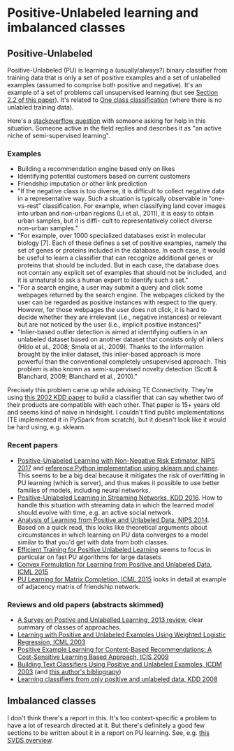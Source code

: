 # Positive-Unlabeled learning and imbalanced classes

## Positive-Unlabeled

Positive-Unlabeled (PU) is learning a (usually/always?) binary classifier from
training data that is only a set of positive examples and a set of unlabelled
examples (assumed to comprise both positive and negative). It's an example of a
set of problems call unsupervised learning (but see [Section 2.2 of this
paper](https://arxiv.org/abs/1608.06807)). It's related to [One class
classification](https://en.wikipedia.org/wiki/One-class_classification) (where
there is no unlabled training data).

Here's a [stackoverflow
question](https://stats.stackexchange.com/questions/174383/how-to-predict-outcome-with-only-positive-cases-as-training)
with someone asking for help in this situation. Someone active in the field
replies and describes it as "an active niche of semi-supervised learning".

### Examples

 - Building a recommendation engine based only on likes
 - Identifying potential customers based on current customers
 - Friendship imputation or other link prediction
 - "If the negative class is too diverse, it is difficult to collect negative
   data in a representative way. Such a situation is typically observable in
   “one-vs-rest” classification. For example, when classifying land cover
   images into urban and non-urban regions (Li et al., 2011), it is easy to
   obtain urban samples, but it is diffi- cult to representatively collect
   diverse non-urban samples."
 - "For example, over 1000 specialized databases exist in molecular biology
   [7]. Each of these defines a set of positive examples, namely the set of
   genes or proteins included in the database. In each case, it would be useful
   to learn a classifier that can recognize additional genes or proteins that
   should be included. But in each case, the database does not contain any
   explicit set of examples that should not be included, and it is unnatural to
   ask a human expert to identify such a set."
 - "For a search engine, a user may submit a query and click some webpages
   returned by the search engine. The webpages clicked by the user can be
   regarded as positive instances with respect to the query. However, for those
   webpages the user does not click, it is hard to decide whether they are
   irrelevant (i.e., negative instances) or relevant but are not noticed by the
   user (i.e., implicit positive instances)"
 - "Inlier-based outlier detection is aimed at identifying outliers in an
   unlabeled dataset based on another dataset that consists only of inliers
   (Hido et al., 2008; Smola et al., 2009). Thanks to the information brought
   by the inlier dataset, this inlier-based approach is more powerful than the
   conventional completely unsupervised approach. This problem is also known as
   semi-supervised novelty detection (Scott & Blanchard, 2009; Blanchard et
   al., 2010)."

Precisely this problem came up while advising TE Connectivity. They're using
[this 2002 KDD
paper](https://experts.illinois.edu/en/publications/pebl-positive-example-based-learning-for-web-page-classification-)
to build a classifier that can say whether two of their products are compatible
with each other. That paper is 15+ years old and seems kind of naive in
hindsight. I couldn't find public implementations (TE implemented it in PySpark
from scratch), but it doesn't look like it would be hard using, e.g. sklearn.

### Recent papers

 - [Positive-Unlabeled Learning with Non-Negative Risk Estimator, NIPS
   2017](https://arxiv.org/abs/1703.00593) and [reference Python implementation
   using sklearn and chainer](https://github.com/kiryor/NNPUlearning). This
   seems to be a big deal because it mitigates the risk of overfitting in PU
   learning (which is server), and thus makes it possible to use better
   families of models, including neural networks.
 - [Positive-Unlabeled Learning in Streaming Networks, KDD
   2016](http://www.kdd.org/kdd2016/subtopic/view/positive-unlabeled-learning-in-streaming-networks/670).
   How to handle this situation with streaming data in which the learned model
   should evolve with time, e.g. an active social network.
 - [Analysis of Learning from Positive and Unlabeled Data, NIPS
   2014](https://papers.nips.cc/paper/5509-analysis-of-learning-from-positive-and-unlabeled-data.pdf).
   Based on a quick read, this looks like theoretical arguments about
   circumstances in which learning on PU data converges to a model similar to
   that you'd get with data from both classes.
 - [Efficient Training for Positive Unlabeled
   Learning](https://arxiv.org/abs/1608.06807) seems to focus in particular on
   fast PU algorithms for large datasets
 - [Convex Formulation for Learning from Positive and Unlabeled Data, ICML
   2015](http://proceedings.mlr.press/v37/plessis15.pdf)
 - [PU Learning for Matrix Completion, ICML
   2015](http://proceedings.mlr.press/v37/hsiehb15.pdf) looks in detail at
   example of adjacency matrix of friendship network.

### Reviews and old papers (abstracts skimmed)

 - [A Survey on Postive and Unlabelled Learning, 2013
   review](https://www.eecis.udel.edu/~vijay/fall13/snlp/lit-survey/PositiveLearning.pdf),
   clear summary of classes of approaches.
 - [Learning with Positive and Unlabeled Examples Using Weighted Logistic
   Regression, ICML
   2003](https://www.cs.uic.edu/~liub/publications/icml-03.pdf)
 - [Positive Example Learning for Content-Based Recommendations: A
   Cost-Sensitive Learning Based Approach, ICIS
   2009](http://aisel.aisnet.org/cgi/viewcontent.cgi?article=1017&context=icis2009)
 - [Building Text Classifiers Using Positive and Unlabeled Examples, ICDM
   2003](https://www.cs.uic.edu/~liub/publications/ICDM-03.pdf) (and [this
   author's
   bibliograpy](https://www.cs.uic.edu/~liub/NSF/PSC-IIS-0307239.html))
 - [Learning classifiers from only positive and unlabeled
   data, KDD 2008](https://dl.acm.org/citation.cfm?id=1401920&dl=ACM&coll=DL)

## Imbalanced classes

I don't think there's a report in this. It's too context-specific a problem to
have a lot of research directed at it. But there's definitely a good few
sections to be written about it in a report on PU learning. See, e.g. [this SVDS
overview](https://www.svds.com/learning-imbalanced-classes/).
